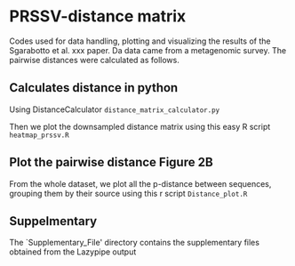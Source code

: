 # PRSSV-distance matrix

Codes used for data handling, plotting and visualizing the results of the Sgarabotto et al. xxx paper. Da data came from a metagenomic survey. The pairwise distances were calculated as follows.

## Calculates distance in python

Using DistanceCalculator `distance_matrix_calculator.py`

Then we plot the downsampled distance matrix using this easy R script `heatmap_prssv.R`

## Plot the pairwise distance Figure 2B

From the whole dataset, we plot all the p-distance between sequences, grouping them by their source using this r script `Distance_plot.R`

## Suppelmentary

The `Supplementary_File' directory contains the supplementary files obtained from the Lazypipe output
